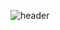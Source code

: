 
![header](https://capsule-render.vercel.app/api?type=wave&color=auto&height=300&section=header&text=Seo%20render&fontSize=90)
